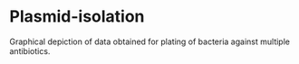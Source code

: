 # Plasmid-isolation
Graphical depiction of data obtained for plating of bacteria against multiple antibiotics.
